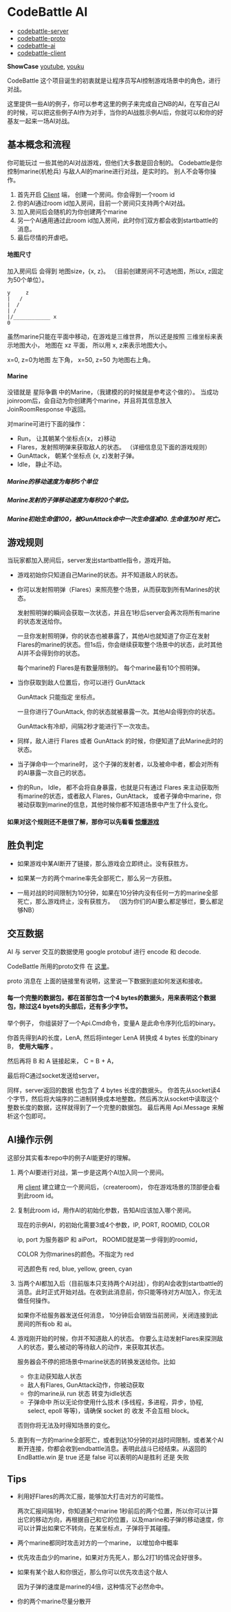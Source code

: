 # CodeBattle AI

*   [codebattle-server][20]
*   [codebattle-proto][21]
*   [codebattle-ai][22]
*   [codebattle-client][23]

**ShowCase**  [youtube][25], [youku][24]

CodeBattle 这个项目诞生的初衷就是让程序员写AI控制游戏场景中的角色，进行对战。

这里提供一些AI的例子，你可以参考这里的例子来完成自己NB的AI，在写自己AI的时候，可以把这些例子AI作为对手，当你的AI战胜示例AI后，你就可以和你的好基友一起来一场AI对战。

## 基本概念和流程

你可能玩过 一些其他的AI对战游戏，但他们大多数是回合制的。 Codebattle是你控制marine(机枪兵) 与敌人AI的marine进行对战，是实时的。
别人不会等你操作。

1.  首先开启 [Client][1] 端， 创建一个房间。你会得到一个room id
2.  你的AI通过room id加入房间，目前一个房间只支持两个AI对战。
3.  加入房间后会随机的为你创建两个marine
4.  另一个AI通用通过此room id加入房间，此时你们双方都会收到startbattle的消息。
5.  最后尽情的开虐吧。

#### 地图尺寸

加入房间后 会得到 地图size，{x, z}。 （目前创建房间不可选地图，所以x, z固定为50个单位）。

    y     z
    |   /
    |  /
    | /
    |/____________ x 
    0

虽然marine只能在平面中移动，在游戏是三维世界， 所以还是按照 三维坐标来表示地图大小， 地图在 xz 平面， 所以用 x, z来表示地图大小。

x=0, z=0为地图 左下角， x=50, z=50 为地图右上角。

#### Marine

没错就是 星际争霸 中的Marine，（我建模的的时候就是参考这个做的）。
当成功joinroom后，会自动为你创建两个marine，并且将其信息放入 JoinRoomResponse 中返回。

对marine可进行下面的操作：

*   Run， 让其朝某个坐标点{x， z}移动
*   Flares，发射照明弹来获取敌人的状态。 （详细信息见下面的游戏规则）
*   GunAttack， 朝某个坐标点 {x, z}发射子弹。
*   Idle， 静止不动。

##### Marine的移动速度为每秒5个单位
##### Marine发射的子弹移动速度为每秒20个单位。
##### Marine初始生命值100，被GunAttack命中一次生命值减10. 生命值为0时 死亡。


## 游戏规则

当玩家都加入房间后，server发出startbattle指令，游戏开始。

*   游戏初始你只知道自己Marine的状态。并不知道敌人的状态。

*   你可以发射照明弹（Flares）来照亮整个场景，从而获取到所有Marines的状态。

    发射照明弹的瞬间会获取一次状态，并且在1秒后server会再次将所有marine的状态发送给你。

    一旦你发射照明弹，你的状态也被暴露了，其他AI也就知道了你正在发射Flares的marine的状态。但1s后，你会继续获取整个场景中的状态，此时其他AI并不会得到你的状态。

    每个marine的 Flares是有数量限制的。 每个marine最有10个照明弹。

*   当你获取到敌人位置后，你可以进行 GunAttack

    GunAttack 只能指定 坐标点。

    一旦你进行了GunAttack, 你的状态就被暴露一次。其他AI会得到你的状态。

    GunAttack有冷却，间隔2秒才能进行下一次攻击。


*   同样，敌人进行 Flares 或者 GunAttack 的时候，你便知道了此Marine此时的状态。

*   当子弹命中一个marine时， 这个子弹的发射者，以及被命中者，都会对所有的AI暴露一次自己的状态。

*   你的Run， Idle， 都不会将自身暴露，也就是只有通过 Flares 来主动获取所有marine的状态，或者敌人 Flares，GunAttack， 或者子弹命中marine，你被动获取到marine的信息，其他时候你都不知道场景中产生了什么变化。

#### 如果对这个规则还不是很了解，那你可以先看看 [惊爆游戏][2]

## 胜负判定


*   如果游戏中某AI断开了链接，那么游戏会立即终止。没有获胜方。

*   如果某一方的两个marine率先全部死亡，那么另一方获胜。

*   一局对战的时间限制为10分钟，如果在10分钟内没有任何一方的marine全部死亡，那么游戏终止，没有获胜方。 （因为你们的AI要么都足够烂，要么都足够NB）


## 交互数据
AI 与 server 交互的数据使用 google protobuf 进行 encode 和 decode.

CodeBattle 所用的proto文件 在 [这里][3]。

proto 消息在 上面的链接里有说明，这里说一下数据到底如何发送和接收。

#### 每一个完整的数据包，都在首部包含一个4 bytes的数据头，用来表明这个数据包，除过这4 byets的头部后，还有多少字节。

举个例子， 你组装好了一个Api.Cmd命令，变量A 是此命令序列化后的binary。

你首先得到A的长度，LenA, 然后将integer LenA 转换成 4 bytes 长度的binary B， **使用大端序** 。

然后再将 B 和 A 链接起来， C = B + A，

最后将C通过socket发送给server。 

同样，server返回的数据 也包含了 4 bytes 长度的数据头。 你首先从socket读4个字节，然后将大端序的二进制转换成本地整数。然后再次从socket中读取这个整数长度的数据，这样就得到了一个完整的数据包。 最后再用 Api.Message 来解析这个包即可。

## AI操作示例

这部分其实看本repo中的例子AI能更好的理解。

1.  两个AI要进行对战，第一步是这两个AI加入同一个房间。

    用 [client][23] 建立建立一个房间后，（createroom)，
    你在游戏场景的顶部便会看到此room id。

2.  复制此room id，用作AI的初始化参数，告知AI应该加入哪个房间。

    现在的示例AI，的初始化需要3或4个参数，IP, PORT, ROOMID, COLOR
    
    ip, port 为服务器IP 和 aiPort， ROOMID就是第一步得到的roomid，

    COLOR 为你marines的颜色。不指定为 red
    
    可选颜色有 red, blue, yellow, green, cyan

3.  当两个AI都加入后（目前版本只支持两个AI对战），你的AI会收到startbattle的消息。此时正式开始对战。在收到此消息前，你只能等待对方AI加入，你无法做任何操作。

    如果你不给服务器发送任何消息， 10分钟后会销毁当前房间，关闭连接到此房间的所有ob 和 ai。

4.  游戏刚开始的时候，你并不知道敌人的状态。 你要么主动发射Flares来探测敌人的状态，要么被动的等待敌人的动作，来获取其状态。

    服务器会不停的把场景中marine状态的转换发送给你。比如
    *   你主动获知敌人状态
    *   敌人有Flares, GunAttack动作，你被动获取
    *   你的marine从 run 状态 转变为idle状态
    *   子弹命中
    所以无论你使用什么技术 (多线程，多进程，异步，协程, select, epoll 等等)，请确保 socket 的 收发 不会互相 block。

    否则你将无法及时得知场景的变化。

5.  直到有一方的marine全部死亡，或者到达10分钟的对战时间限制，或者某个AI断开连接，你都会收到endbattle消息。表明此战斗已经结束。从返回的 EndBattle.win 是 true 还是 false 可以表明的AI是胜利 还是 失败


## Tips

*   利用好Flares的两次汇报，能够加大打击对方的可能性。

    两次汇报间隔1秒，你知道某个marine 1秒前后的两个位置，所以你可以计算出它的移动方向，再根据自己和它的位置，以及marine和子弹的移动速度，你可以计算出如果它不转向，在某坐标点，子弹将于其碰撞。

*   两个marine都同时攻击对方的一个marine， 以增加命中概率

*   优先攻击血少的marine，如果对方先死人，那么2打1的情况会好很多。

*   如果有某个敌人和你很近，那么你可以优先攻击这个敌人

    因为子弹的速度是marine的4倍，这种情况下必然命中。

*   你的两个marine尽量分散开




[1]: https://github.com/yueyoum/codebattle-client
[2]: http://www.soku.com/detail/show/XMTA4MDI2OA==
[3]: https://github.com/yueyoum/codebattle-proto
[20]: https://github.com/yueyoum/codebattle-server
[21]: https://github.com/yueyoum/codebattle-proto
[22]: https://github.com/yueyoum/codebattle-ai
[23]: https://github.com/yueyoum/codebattle-client
[24]: http://v.youku.com/v_show/id_XNTk0OTk2Mjg0.html
[25]: http://www.youtube.com/watch?v=V6PkjlUXV6w&feature=youtu.be
